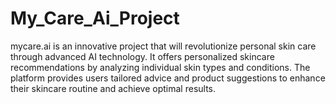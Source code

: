 # My_Care_Ai_Project
mycare.ai is an innovative project that will revolutionize personal skin care through advanced AI technology. It offers personalized skincare recommendations by analyzing individual skin types and conditions. The platform provides users tailored advice and product suggestions to enhance their skincare routine and achieve optimal results.
